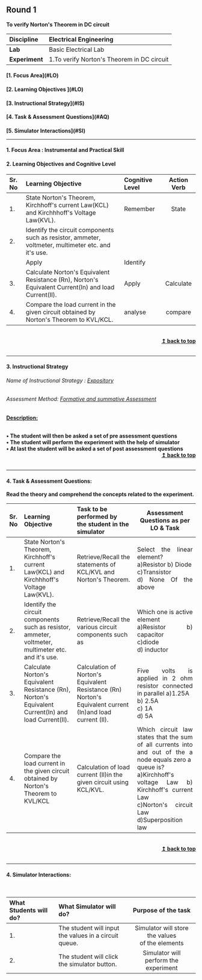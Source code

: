 ## Round 1
<p align="center">

<b>To verify Norton's Theorem in DC circuit </b> <a name="top"></a> <br>
</p>

<b>Discipline | </b> Electrical Engineering
:--|:--|
<b> Lab</b> | Basic Electrical Lab
<b> Experiment</b>|1.To verify Norton's Theorem in DC circuit 


<h4> [1. Focus Area](#LO)
<h4> [2. Learning Objectives ](#LO)
<h4> [3. Instructional Strategy](#IS)
<h4> [4. Task & Assessment Questions](#AQ)
<h4> [5. Simulator Interactions](#SI)
<hr>

<a name="LO"></a>
#### 1. Focus Area : Instrumental and Practical Skill 
#### 2. Learning Objectives and Cognitive Level


Sr. No |	Learning Objective	| Cognitive Level | Action Verb
:--|:--|:--|:-:
1.|State Norton's Theorem, Kirchhoff's current Law(KCL) and Kirchhhoff's Voltage Law(KVL). |  Remember |  State
2.|Identify the circuit components such as resistor, ammeter, voltmeter, multimeter etc. and it's use.
    | Apply  | Identify
3.|Calculate Norton's Equivalent Resistance (Rn), Norton's Equivalent Current(In) and load Current(Il). | Apply|  Calculate
4.| Compare the load  current in the given circuit obtained by Norton's Theorem to KVL/KCL.|  analyse   |compare




<br/>
<div align="right">
    <b><a href="#top">↥ back to top</a></b>
</div>
<br/>
<hr>

<a name="IS"></a>
#### 3. Instructional Strategy
###### Name of Instructional Strategy  :     <u> Expository </u>
###### Assessment Method: <u>Formative and summative Assessment</u>

<u> <b>Description: </u>
<br>
 <div align="justify"> 
<br>
•	The student will then be asked a set of pre assessment questions <br>
•       The student will perform the experiment with the help of simulator <br>
•       At last the student will be asked a set of post assessment questions <br>

<div align="right">
    <b><a href="#top">↥ back to top</a></b>
</div>
<br/>
<hr>

<a name="AQ"></a>
#### 4. Task & Assessment Questions:

Read the theory and comprehend the concepts related to the experiment.
<br>

Sr. No |	Learning Objective	| Task to be performed by <br> the student  in the simulator | Assessment Questions as per LO & Task
:--|:--|:--|:-:
1.|State Norton's Theorem, Kirchhoff's current Law(KCL) and Kirchhhoff's Voltage Law(KVL). | Retrieve/Recall the statements of KCL/KVL and Norton's Theorem. | <div align="justify"> Select the linear element?<br> a)Resistor       b) Diode        <br> c)Transistor                 <br>    d) None Of the above
2.|Identify the circuit components such as resistor, ammeter, voltmeter, multimeter etc. and it's use. | Retrieve/Recall the various circuit components such as   | <div align="justify">Which one is active element <br> a)Resistor   b) capacitor<br> c)diode   <br> d) inductor
3.|Calculate Norton's Equivalent Resistance (Rn), Norton's Equivalent Current(In) and load Current(Il). | Calculation of Norton's Equivalent Resistance (Rn) Norton's Equivalent current (In)and load current (Il). |<div align="justify"> Five volts is applied in 2 ohm resistor connected in parallel a)1.25A <br>  b) 2.5A  <br> c) 1A  <br>  d) 5A
4.| Compare the load  current in the given circuit obtained by Norton's Theorem to KVL/KCL | Calculation of load current (Il)in the given circuit using KCL/KVL. |<div align="justify"> Which circuit law states that the sum of all currents into and out of the a node equals zero a <br> queue is? <br> a)Kirchhoff's voltage Law  b) Kirchhoff's current Law<br> c)Norton's circuit Law   d)Superposition law



 <br/>
<div align="right">
    <b><a href="#top">↥ back to top</a></b>
</div>
<br/>
<hr>

<a name="SI"></a>

#### 4. Simulator Interactions:
<br>

What Students will do? |	What Simulator will do?	| Purpose of the task
:--|:--|:-:
1. | The student will input the values in a circuit <br> queue. | Simulator will store the values <br> of the elements| <div align="justify"> Student will be able to find the values of norton resistance and norton current <br> a queue
2. | The student will click the simulator button. | Simulator will perform the experiment| <div align="justify"> Student will learn how the norton's theorem work <br> queue
